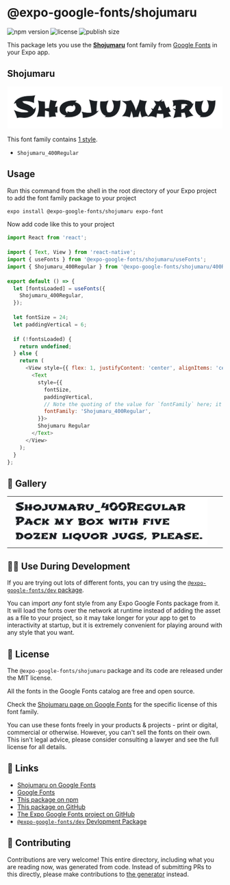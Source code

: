 # @expo-google-fonts/shojumaru

![npm version](https://flat.badgen.net/npm/v/@expo-google-fonts/shojumaru)
![license](https://flat.badgen.net/github/license/expo/google-fonts)
![publish size](https://flat.badgen.net/packagephobia/install/@expo-google-fonts/shojumaru)

This package lets you use the [**Shojumaru**](https://fonts.google.com/specimen/Shojumaru) font family from [Google Fonts](https://fonts.google.com/) in your Expo app.

## Shojumaru

![Shojumaru](./font-family.png)

This font family contains [1 style](#-gallery).

- `Shojumaru_400Regular`

## Usage

Run this command from the shell in the root directory of your Expo project to add the font family package to your project
```sh
expo install @expo-google-fonts/shojumaru expo-font
```

Now add code like this to your project
```js
import React from 'react';

import { Text, View } from 'react-native';
import { useFonts } from '@expo-google-fonts/shojumaru/useFonts';
import { Shojumaru_400Regular } from '@expo-google-fonts/shojumaru/400Regular';

export default () => {
  let [fontsLoaded] = useFonts({
    Shojumaru_400Regular,
  });

  let fontSize = 24;
  let paddingVertical = 6;

  if (!fontsLoaded) {
    return undefined;
  } else {
    return (
      <View style={{ flex: 1, justifyContent: 'center', alignItems: 'center' }}>
        <Text
          style={{
            fontSize,
            paddingVertical,
            // Note the quoting of the value for `fontFamily` here; it expects a string!
            fontFamily: 'Shojumaru_400Regular',
          }}>
          Shojumaru Regular
        </Text>
      </View>
    );
  }
};

```

## 🔡 Gallery


||||
|-|-|-|
|![Shojumaru_400Regular](.//400Regular/Shojumaru_400Regular.ttf.png)||||


## 👩‍💻 Use During Development

If you are trying out lots of different fonts, you can try using the [`@expo-google-fonts/dev` package](https://github.com/expo/google-fonts/tree/master/font-packages/dev#readme).

You can import *any* font style from any Expo Google Fonts package from it. It will load the fonts
over the network at runtime instead of adding the asset as a file to your project, so it may take longer
for your app to get to interactivity at startup, but it is extremely convenient
for playing around with any style that you want.

## 📖 License

The `@expo-google-fonts/shojumaru` package and its code are released under the MIT license.

All the fonts in the Google Fonts catalog are free and open source.

Check the [Shojumaru page on Google Fonts](https://fonts.google.com/specimen/Shojumaru) for the specific license of this font family.

You can use these fonts freely in your products & projects - print or digital, commercial or otherwise. However, you can't sell the fonts on their own. This isn't legal advice, please consider consulting a lawyer and see the full license for all details.

## 🔗 Links

- [Shojumaru on Google Fonts](https://fonts.google.com/specimen/Shojumaru)
- [Google Fonts](https://fonts.google.com/)
- [This package on npm](https://www.npmjs.com/package/@expo-google-fonts/shojumaru)
- [This package on GitHub](https://github.com/expo/google-fonts/tree/master/font-packages/shojumaru)
- [The Expo Google Fonts project on GitHub](https://github.com/expo/google-fonts)
- [`@expo-google-fonts/dev` Devlopment Package](https://github.com/expo/google-fonts/tree/master/font-packages/dev)

## 🤝 Contributing

Contributions are very welcome! This entire directory, including what you are reading now, was generated from code. Instead of submitting PRs to this directly, please make contributions to [the generator](https://github.com/expo/google-fonts/tree/master/packages/generator) instead.
